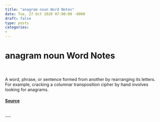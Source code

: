 ```yaml
---
title: "anagram noun Word Notes"
date: Tue, 27 Oct 2020 07:00:00 -0000
draft: false
type: posts
categories: 
- 
---
```

# anagram noun Word Notes

<br/>

<br/>
A word, phrase, or sentence formed from another by rearranging its letters. For example, cracking a columnar transposition cipher by hand involves looking for anagrams.

#### [Source](https://thecyberwire.com/podcasts/word-notes/11/notes)

<br/>
---
